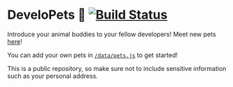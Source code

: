 # DeveloPets 🐾 [![Build Status](https://travis-ci.org/vspedr/developets.svg?branch=master)](https://travis-ci.org/vspedr/developets)
Introduce your animal buddies to your fellow developers! Meet new pets [here](http://vspedr.github.io/developets)!

You can add your own pets in [`/data/pets.js`](https://github.com/vspedr/developets/blob/master/src/data/pets.js) to get started!

This is a public repository, so make sure not to include sensitive information such as your personal address.
